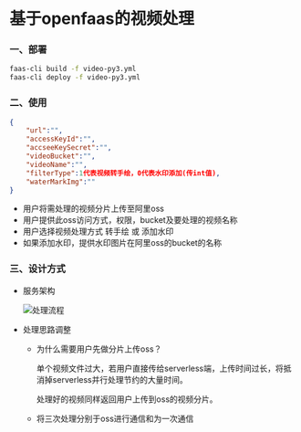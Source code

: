 # 基于openfaas的视频处理

### 一、部署

```sh
faas-cli build -f video-py3.yml
faas-cli deploy -f video-py3.yml
```



### 二、使用

```json
{
    "url":"",
    "accessKeyId":"",
    "accseeKeySecret":"",
    "videoBucket":"",
    "videoName":"",
    "filterType":1代表视频转手绘，0代表水印添加(传int值),
    "waterMarkImg":""
}
```

- 用户将需处理的视频分片上传至阿里oss
- 用户提供此oss访问方式，权限，bucket及要处理的视频名称
- 用户选择视频处理方式  转手绘 或 添加水印
- 如果添加水印，提供水印图片在阿里oss的bucket的名称



### 三、设计方式

- 服务架构

  ![处理流程](https://img.alicdn.com/tfs/TB1mWfesSf2gK0jSZFPXXXsopXa-8496-4928.png)

- 处理思路调整

  - 为什么需要用户先做分片上传oss？

    单个视频文件过大，若用户直接传给serverless端，上传时间过长，将抵消掉serverless并行处理节约的大量时间。

    处理好的视频同样返回用户上传到oss的视频分片。

  - 将三次处理分别于oss进行通信和为一次通信








